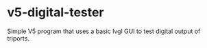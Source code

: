 # v5-digital-tester
Simple V5 program that uses a basic lvgl GUI to test digital output of triports.